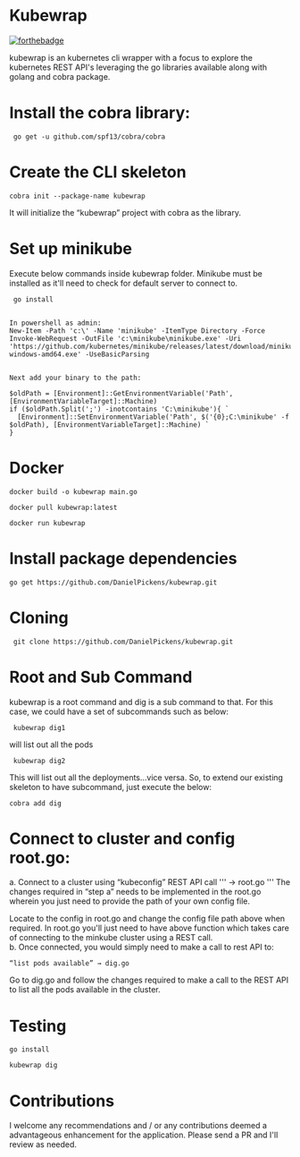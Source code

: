 # Kubewrap
[![forthebadge](https://forthebadge.com/images/badges/made-with-go.svg)](https://forthebadge.com)



kubewrap is an kubernetes cli wrapper with a focus to explore the kubernetes REST API's leveraging the go libraries available along with golang and cobra package.

# Install  the cobra library:
```
 go get -u github.com/spf13/cobra/cobra
 ```
# Create the CLI skeleton 

```
cobra init --package-name kubewrap
```

It will initialize the “kubewrap” project with cobra as the library. 


# Set up minikube

 Execute below commands inside kubewrap folder. Minikube must be installed as it'll need to check for default server to connect to.
```
 go install
```

```

In powershell as admin:
New-Item -Path 'c:\' -Name 'minikube' -ItemType Directory -Force
Invoke-WebRequest -OutFile 'c:\minikube\minikube.exe' -Uri 'https://github.com/kubernetes/minikube/releases/latest/download/minikube-windows-amd64.exe' -UseBasicParsing


Next add your binary to the path:

$oldPath = [Environment]::GetEnvironmentVariable('Path', [EnvironmentVariableTarget]::Machine)
if ($oldPath.Split(';') -inotcontains 'C:\minikube'){ `
  [Environment]::SetEnvironmentVariable('Path', $('{0};C:\minikube' -f $oldPath), [EnvironmentVariableTarget]::Machine) `
}
```

# Docker

```
docker build -o kubewrap main.go 
```

```
docker pull kubewrap:latest
```
```
docker run kubewrap
```

# Install package dependencies
```
go get https://github.com/DanielPickens/kubewrap.git
```

# Cloning
```
 git clone https://github.com/DanielPickens/kubewrap.git 
 ```
 
# Root and Sub Command
kubewrap is a root command and dig is a sub command to that.
For this case, we could have a set of subcommands such as below:
```
 kubewrap dig1
 ```
will list out all the pods
```
 kubewrap dig2
 ```
This will list out all the deployments…vice versa.
So, to extend our existing skeleton to have subcommand, just execute the below:
```
cobra add dig
```

# Connect to cluster and config root.go:

a. Connect to a cluster using “kubeconfig” REST API call
'''
 → root.go
'''
The changes required in “step a” needs to be implemented in the root.go wherein you just need to provide the path of your own config file.

Locate to the config in root.go and change the config file path above when required.
In root.go you'll just need to have above function which takes care of connecting to the minkube cluster using a REST call.  
b. Once connected, you would simply need to make a call to rest API to:
```
“list pods available” → dig.go
```
Go to dig.go and follow the changes required to make a call to the REST API to list all the pods available in the cluster.

# Testing
```
go install
```
```
kubewrap dig
```

# Contributions

I welcome any recommendations and / or any contributions deemed a advantageous enhancement for the application. Please send a PR and I'll review as needed.
